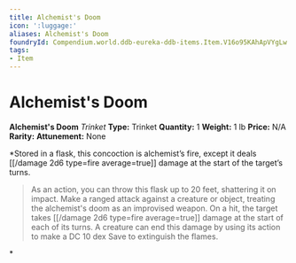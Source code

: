 ```yaml
---
title: Alchemist's Doom
icon: ':luggage:'
aliases: Alchemist's Doom
foundryId: Compendium.world.ddb-eureka-ddb-items.Item.V16o95KAhApVYgLw
tags:
- Item
---
```


# Alchemist's Doom

**Alchemist's Doom**
_Trinket_
**Type:** Trinket
**Quantity:** 1
**Weight:** 1 lb
**Price:** N/A
**Rarity:** 
**Attunement:** None

*Stored in a flask, this concoction is alchemist’s fire, except it deals  [[/damage 2d6 type=fire average=true]] damage at the start of the target’s turns.
<blockquote>
As an action, you can throw this flask up to 20 feet, shattering it on impact. Make a ranged attack against a creature or object, treating the alchemist's doom as an improvised weapon. On a hit, the target takes  [[/damage 2d6 type=fire average=true]] damage at the start of each of its turns. A creature can end this damage by using its action to make a DC 10 dex Save to extinguish the flames.
</blockquote>*